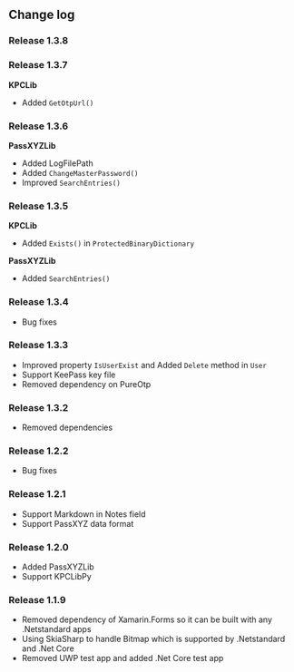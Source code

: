 ## Change log

### Release 1.3.8

### Release 1.3.7
**KPCLib**
 - Added `GetOtpUrl()`

### Release 1.3.6
**PassXYZLib**
 - Added LogFilePath
 - Added `ChangeMasterPassword()`
 - Improved `SearchEntries()`

### Release 1.3.5
**KPCLib**
 - Added `Exists()` in `ProtectedBinaryDictionary`

**PassXYZLib**
 - Added `SearchEntries()`

### Release 1.3.4
 - Bug fixes

### Release 1.3.3
 - Improved property `IsUserExist` and Added `Delete` method in `User`
 - Support KeePass key file
 - Removed dependency on PureOtp

### Release 1.3.2
 - Removed dependencies

### Release 1.2.2
 - Bug fixes

### Release 1.2.1
 - Support Markdown in Notes field
 - Support PassXYZ data format

### Release 1.2.0
 - Added PassXYZLib
 - Support KPCLibPy

### Release 1.1.9
 - Removed dependency of Xamarin.Forms so it can be built with any .Netstandard apps
 - Using SkiaSharp to handle Bitmap which is supported by .Netstandard and .Net Core
 - Removed UWP test app and added .Net Core test app